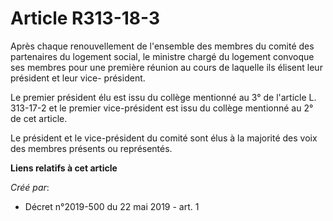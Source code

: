 # Article R313-18-3

Après chaque renouvellement de l'ensemble des membres du comité des partenaires du logement social, le ministre chargé du
logement convoque ses membres pour une première réunion au cours de laquelle ils élisent leur président et leur vice-
président.

Le premier président élu est issu du collège mentionné au 3° de l'article L. 313-17-2 et le premier vice-président est issu
du collège mentionné au 2° de cet article.

Le président et le vice-président du comité sont élus à la majorité des voix des membres présents ou représentés.

**Liens relatifs à cet article**

_Créé par_:

  - Décret n°2019-500 du 22 mai 2019 - art. 1
